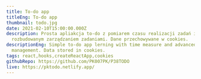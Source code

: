 ```yaml
---
title: To-do app
titleEng: To-do app
thumbnail: todo.jpg
date: 2021-02-10T15:00:00.000Z
description: Prosta apliakcja to-do z pomiarem czasu realizacji zadań i
  rozbudowanym zarządzaniem zadaniami. Dane przechowywane w cookies.
descriptionEng: Simple to-do app lerning with time measure and advanced task
  management. Data stored in cookies.
tags: react,hooks,createReactApp,cookies
githubRepo: https://github.com/PK007PK/P38TODO
live: https://pktodo.netlify.app/
---
```

